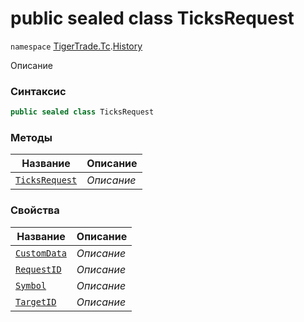 
# public sealed class TicksRequest
`namespace` [TigerTrade.Tc](../../TigerTrade.Tc.md).[History](../../TigerTrade.Tc/History.md)



Описание

### Синтаксис
```csharp
public sealed class TicksRequest
```


### Методы
| Название | Описание |
| --- | --- |
| [`TicksRequest`](./TicksRequest.cs/Методы/TicksRequest.md) | *Описание* |

### Свойства
| Название | Описание |
| --- | --- |
| [`CustomData`](./TicksRequest.cs/Свойства/CustomData.md) | *Описание* |
| [`RequestID`](./TicksRequest.cs/Свойства/RequestID.md) | *Описание* |
| [`Symbol`](./TicksRequest.cs/Свойства/Symbol.md) | *Описание* |
| [`TargetID`](./TicksRequest.cs/Свойства/TargetID.md) | *Описание* |




